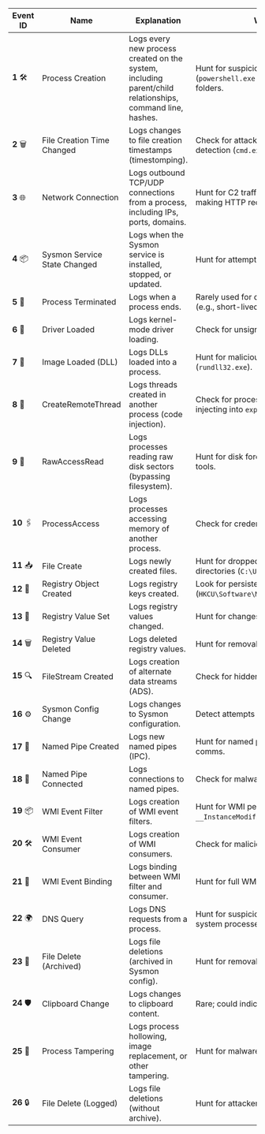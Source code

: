 
|**Event ID**|**Name**|**Explanation**|**When to Hunt / Example**|
|---|---|---|---|
|**1** 🛠️|Process Creation|Logs every new process created on the system, including parent/child relationships, command line, hashes.|Hunt for suspicious tools (`mimikatz.exe`), LOLBins (`powershell.exe -enc`), malware execution from temp folders.|
|**2** 🗑️|File Creation Time Changed|Logs changes to file creation timestamps (timestomping).|Check for attackers modifying timestamps to evade detection (`cmd.exe /c copy /b file` tricks).|
|**3** 🌐|Network Connection|Logs outbound TCP/UDP connections from a process, including IPs, ports, domains.|Hunt for C2 traffic from unusual processes (`notepad.exe` making HTTP requests).|
|**4** 📦|Sysmon Service State Changed|Logs when the Sysmon service is installed, stopped, or updated.|Hunt for attempts to disable monitoring before an attack.|
|**5** 📄|Process Terminated|Logs when a process ends.|Rarely used for detection alone; useful in correlation (e.g., short-lived suspicious processes).|
|**6** 🔄|Driver Loaded|Logs kernel-mode driver loading.|Check for unsigned or suspicious drivers (rootkits).|
|**7** 🧩|Image Loaded (DLL)|Logs DLLs loaded into a process.|Hunt for malicious DLL injection or LOLBin DLLs (`rundll32.exe`).|
|**8** 🔐|CreateRemoteThread|Logs threads created in another process (code injection).|Check for process injection techniques (`powershell.exe` injecting into `explorer.exe`).|
|**9** 🧠|RawAccessRead|Logs processes reading raw disk sectors (bypassing filesystem).|Hunt for disk forensic evasion or credential dumping tools.|
|**10** 🖇️|ProcessAccess|Logs processes accessing memory of another process.|Check for credential dumping (`lsass.exe` access).|
|**11** 📥|File Create|Logs newly created files.|Hunt for dropped malware payloads in suspicious directories (`C:\Users\Public\`).|
|**12** 📂|Registry Object Created|Logs registry keys created.|Look for persistence keys (`HKCU\Software\Microsoft\Windows\CurrentVersion\Run`).|
|**13** 📝|Registry Value Set|Logs registry values changed.|Hunt for changes to `Run` keys or disabling security tools.|
|**14** 🗑️|Registry Value Deleted|Logs deleted registry values.|Hunt for removal of forensic evidence.|
|**15** 🔍|FileStream Created|Logs creation of alternate data streams (ADS).|Check for hidden malicious code stored in ADS.|
|**16** ⚙️|Sysmon Config Change|Logs changes to Sysmon configuration.|Detect attempts to weaken logging.|
|**17** 🔄|Named Pipe Created|Logs new named pipes (IPC).|Hunt for named pipes used by malware for interprocess comms.|
|**18** 🔌|Named Pipe Connected|Logs connections to named pipes.|Check for malware C2 over named pipes.|
|**19** 📦|WMI Event Filter|Logs creation of WMI event filters.|Hunt for WMI persistence (`SELECT * FROM __InstanceModificationEvent`).|
|**20** 🛠️|WMI Event Consumer|Logs creation of WMI consumers.|Check for malicious WMI payloads.|
|**21** 🔗|WMI Event Binding|Logs binding between WMI filter and consumer.|Hunt for full WMI persistence chains.|
|**22** 🌍|DNS Query|Logs DNS requests from a process.|Hunt for suspicious domains (`xyz123abc.com`) queried by system processes.|
|**23** 📡|File Delete (Archived)|Logs file deletions (archived in Sysmon config).|Hunt for removal of dropped malware.|
|**24** 🛡️|Clipboard Change|Logs changes to clipboard content.|Rare; could indicate data theft via clipboard monitoring.|
|**25** 💉|Process Tampering|Logs process hollowing, image replacement, or other tampering.|Hunt for malware injecting into legitimate processes.|
|**26** 🔒|File Delete (Logged)|Logs file deletions (without archive).|Hunt for attackers cleaning up tools after use.|